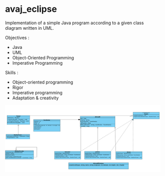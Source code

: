 # avaj_eclipse

Implementation of a simple Java program according to a given class diagram written in UML.

Objectives :
- Java
- UML
- Object-Oriented Programming
- Imperative Programming

Skills :
- Object-oriented programming
- Rigor
- Imperative programming
- Adaptation & creativity

![UML](DOCS/avaj_uml.jpg)
